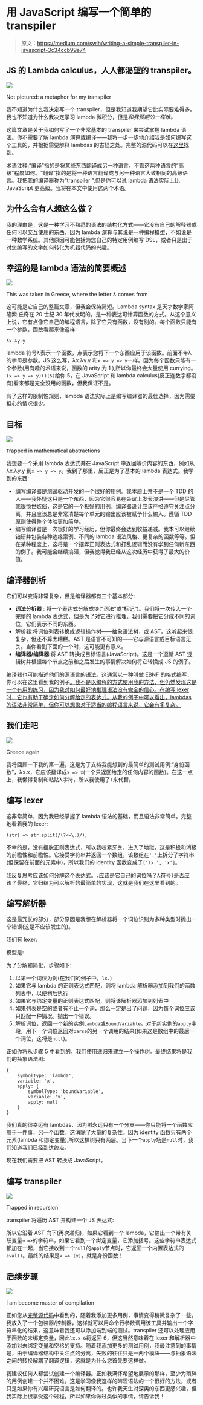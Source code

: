 # 用 JavaScript 编写一个简单的 transpiler

> 原文：<https://medium.com/swlh/writing-a-simple-transpiler-in-javascript-3c34ccb99e74>

## JS 的 Lambda calculus，人人都渴望的 transpiler。

![](img/dd015935303f3857653eac2716775c89.png)

Not pictured: a metaphor for my transpiler

我不知道为什么我决定写一个 transpiler，但是我知道我期望它比实际要难得多。我也不知道为什么我决定学习 lambda 微积分，但是*和我预期的一样难。*

这篇文章是关于我如何写了一个非常基本的 transpiler 来尝试掌握 lambda 语法。你不需要了解 lambda 演算或编译——我将一步一步地介绍我是如何编写这个工具的，并根据需要解释 lambdas 的古怪之处。完整的源代码可以在[这里](https://github.com/s-leigh/lambda-transpiler)找到。

术语注释:“编译”指的是将某些东西翻译成另一种语言，不管这两种语言的“高级”程度如何。“翻译”指的是将一种语言翻译成与另一种语言大致相同的高级语言。我把我的编译器称为“transpiler ”,但是你可以说 lambda 语法实际上比 JavaScript 更高级。我将在本文中使用这两个术语。

## 为什么会有人想这么做？

我的理由是，这是一种学习不熟悉的语法的结构化方式——它没有自己的解释器或任何可以交互使用的东西，因为 lambda 演算与其说是一种编程模型，不如说是一种数学系统。其他原因可能包括为您自己的特定用例编写 DSL，或者只是出于对您编写的文字如何转化为机器代码的兴趣。

## 幸运的是 lambda 语法的简要概述

![](img/400ef3ea62759b3eeaa8193a1bffcfcf.png)

This was taken in Greece, where the letter λ comes from

这可能是它自己的整篇文章，但我会保持简短。Lambda syntax 是天才数学家阿隆索·丘奇在 20 世纪 30 年代发明的，是一种表达可计算函数的方式。从这个意义上说，它有点像它自己的编程语言，除了它只有函数，没有别的。每个函数只能有一个参数。函数看起来像这样:

```
λx.λy.y
```

lambda 符号λ表示一个函数，点表示您将下一个东西应用于该函数。前面不带λ的字母是参数。JS 这么写，λx.λy.y 和`x => y => y`一样。因为每个函数只能有一个参数(用有趣的术语来说，函数的 arity 为 1 ),所以你最终会大量使用 currying。`(x => y => y)()(5)`给你 5，在 JavaScript 和 lambda calculus(反正连数字都没有)看来都是完全没用的函数，但我保证不是。

有了这样的限制性规则，lambda 语法实际上是编写编译器的最佳选择，因为需要担心的情况很少。

## 目标

![](img/699ec30d17dda17dfee138ffe2c5cbed.png)

`T`rapped in mathematical abstractions

我想要一个采用 lambda 表达式并在 JavaScript 中返回等价内容的东西，例如从λx.λy.y 到`x => y => y`。我到了那里，反正是为了基本的 lambda 表达式。我学到的东西:

*   编写编译器是测试驱动开发的一个很好的用例。我本质上并不是一个 TDD 的人——我怀疑这只是一个东西，因为它很容易在会议上发表演讲——但是尽管我很愤世嫉俗，这是它的一个极好的用例。编译器设计应该严格遵守关注点分离，并且应该总是非常清楚每个单元的输出应该被赋予什么输入。遵循 TDD 原则使得整个体验更加简单。
*   编写编译器是一次很好的学习经历，但你最终会达到收益递减。我本可以继续钻研并包装各种边缘案例、不同的 lambda 语法风格、更复杂的函数等等。但在某种程度上，这将是一个摆弄正则表达式和打乱逻辑而没有学到任何新东西的例子。我可能会继续搞砸，但我觉得我已经从这次经历中获得了最大的价值。

## 编译器剖析

它们可以变得非常复杂，但是编译器都有三个基本部分:

*   **词法分析器** : 将一个表达式分解成块(“词法”或“标记”)。我们将一次传入一个完整的 lambda 表达式，但是为了对它进行推理，我们需要把它分成不同的词位，它们表示不同的东西。
*   解析器:将词位列表转换成逻辑操作树——抽象语法树，或 AST。这听起来很复杂，但还不算太糟糕。AST 是语言不可知的——它与源语言或目标语言无关。当你看到下面的一个时，这可能更有意义。
*   **编译器/编译器**:将 AST 转换成目标语言(JavaScript)。这是一个遵循 AST 逻辑树并根据每个节点之前和之后发生的事情解决如何将它转换成 JS 的例子。

编译器也可能描述他们的源语言的语法。这通常以一种叫做 [EBNF](https://en.wikipedia.org/wiki/Extended_Backus%E2%80%93Naur_form) 的格式编写，你可以在这里看到我的例子[。我不是以编程的方式使用我的方法，但仍然发现这是一个有用的练习，因为我对如何最好地推理语法没有完全的信心。在编写 lexer 时，它也有助于确定如何分解给定的表达式。从我的例子中可以看出，lambdas 的语法非常简单，但你可以想象对于适当的编程语言来说，它会有多复杂。](https://github.com/s-leigh/lambda-transpiler/blob/master/src/model/grammar.ebnf)

## 我们走吧

![](img/6715e4d2ea200c0706468a1ec36fc67b.png)

Greece again

我将回顾一下我的第一遍，这是为了支持我能想到的最简单的测试用例:“身份函数”，λx.x，它应该翻译成`x => x`(一个只返回给定的任何内容的函数)。在这一点上，我懒得复制和粘贴λ字符，所以我使用了`l`来代替。

## 编写 lexer

这非常简单，因为我已经掌握了 lambda 语法的基础，而且语法非常简单。完整地看着我的 lexer:

```
(str) => str.split(/(?<=\.)/);
```

不幸的是，没有摆脱正则表达式，所以我咬紧牙关，进入了地狱，这是积极和消极的前瞻性和前瞻性。它接受字符串并返回一个数组，该数组在`'.'`上拆分了字符串(但保留在前面的元素中)，所以我们的 identity 函数变成了`[’lx.’, 'x’]`。

我反复思考应该如何分解这个表达式。`.`应该是它自己的词位吗？λ符号`l`是否应该？最终，它归结为可以解析的最简单的实现，这就是我们在这里看到的。

## 编写解析器

这是最冗长的部分，部分原因是我想在解析器将一个词位识别为多种类型时抛出一个错误(这是不应该发生的)。

我们有 lexer:

模型是:

为了分解和简化，步骤如下:

1.  以第一个词位为例(在我们的例子中，`lx.`)
2.  如果它与 lambda 的正则表达式匹配，则将 lambda 解析器添加到我们的函数列表中，以便稍后执行
3.  如果它与绑定变量的正则表达式匹配，则将该解析器添加到列表中
4.  如果列表是空的或者有不止一个词，那么一定是出了问题，因为每个词位应该只匹配一种情况。抛出一个错误。
5.  解析词位，返回一个新的实例`Lambda`或`BoundVariable`。对于新实例的`apply`字段，用下一个词位返回对`parse`的另一个调用的结果(如果这是数组中的最后一个词位，这将是`null`)。

正如你将从步骤 5 中看到的，我们使用递归来建立一个操作树。最终结果将是我们的抽象语法树:

```
{
    symbolType: 'lambda',
    variable: 'x',
    apply: {
        symbolType: 'boundVariable',
        variable: 'x',
        apply: null
    }
}
```

我们真的很幸运有 lambdas，因为树永远只有一个分支——你只能将一个函数应用于一件事，另一个函数。这消除了大量的复杂性。因为 identity 函数只有两个元素(lambda 和绑定变量),所以这棵树只有两层。当下一个`apply`场是`null`时，我们知道我们已经到达终点。

现在我们需要把 AST 转换成 JavaScript。

## 编写 transpiler

![](img/253f280103203e1e441ecc81efebfd75.png)

Trapped in recursion

transpiler 将遍历 AST 并构建一个 JS 表达式:

所以它沿着 AST 向下(再次递归)，如果它看到一个 lambda，它输出一个带有关联变量+ `=>`的字符串，如果它看到一个绑定变量，它添加括号。这些字符串表达式都加在一起，当它接收到一个`null`的`apply`节点时，它返回一个内置表达式的`eval()`。最终的结果是`x => (x)`，就是身份函数！

## 后续步骤

![](img/daf894a2a54f567d6bee550be3561a3b.png)

I am become master of compilation

正如您从[完整源代码](https://github.com/s-leigh/lambda-transpiler)中看到的，随着我添加更多用例，事情变得稍微复杂了一些。我放入了一个包装器/控制器，这样就可以用命令行参数调用该工具并输出一个字符串化的结果，这意味着我还可以添加端到端的测试。transpiler 还可以处理应用于函数的未绑定变量，因此`lx.x 6`将返回 6，但这当然意味着在 lexer 和解析器中添加对未绑定变量和空格的支持。随着我添加更多的测试用例，我最注意到的事情是，由于编译器结构中关注点的分离，失败的往往只是一两个模块——与抽象语法之间的转换解耦了翻译逻辑，这就是为什么您首先要这样做。

我建议任何人都尝试创建一个编译器。正如我满怀希望地展示的那样，至少为琐碎的用例创建一个并不困难。这是学习像我这样的晦涩语法的一个很好的方法，或者只是如果你有兴趣研究语言是如何翻译的。也许我天生对深奥的东西更感兴趣，但我实际上很享受这个过程，所以如果你做过类似的事情，请告诉我！